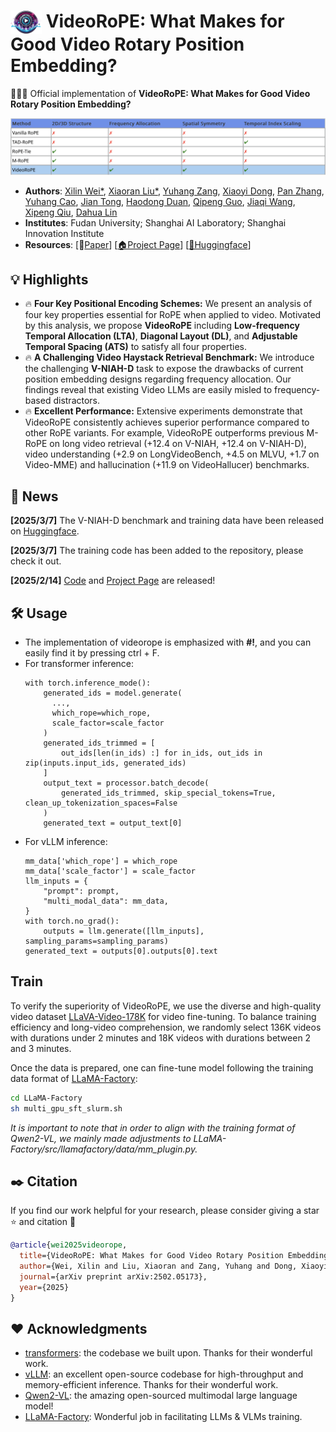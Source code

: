 # <img src="assets/images/logo.png" style="vertical-align: -10px;" :height="50px" width="50px"> VideoRoPE: What Makes for Good Video Rotary Position Embedding?


🚀🚀🚀 Official implementation of **VideoRoPE: What Makes for Good Video Rotary Position Embedding?**

<p align="center">
  <img src="assets/images/compare_table.png">
</p>

- **Authors**: [Xilin Wei*](https://github.com/Wiselnn570), [Xiaoran Liu*](https://scholar.google.de/citations?user=Qe6F4J4AAAAJ&hl=en), [Yuhang Zang](https://yuhangzang.github.io), [Xiaoyi Dong](https://lightdxy.github.io), [Pan Zhang](https://panzhang0212.github.io/), [Yuhang Cao](https://scholar.google.com/citations?user=sJkqsqkAAAAJ&hl=en), [Jian Tong](), [Haodong Duan](https://kennymckormick.github.io/), [Qipeng Guo](https://scholar.google.com/citations?user=k3mPGKgAAAAJ&hl=en), [Jiaqi Wang](https://myownskyw7.github.io/), [Xipeng Qiu](https://xpqiu.github.io/en.html), [Dahua Lin](http://dahua.site/)
- **Institutes**: Fudan University; Shanghai AI Laboratory; Shanghai Innovation Institute
- **Resources**: [📖[Paper](https://arxiv.org/pdf/2502.05173)] [[🏠Project Page](https://wiselnn570.github.io/VideoRoPE/)] [[🤗Huggingface](https://huggingface.co/collections/Wiselnn/videorope-what-makes-for-good-video-rotary-position-embeddi-67ca90664c8e169422449c56)]
## 💡 Highlights

- 🔥 **Four Key Positional Encoding Schemes:** We present an analysis of four key properties essential for RoPE when applied to video. Motivated by this analysis, we propose **VideoRoPE** including **Low-frequency Temporal Allocation (LTA)**, **Diagonal Layout (DL)**, and **Adjustable Temporal Spacing (ATS)** to satisfy all four properties.
- 🔥 **A Challenging Video Haystack Retrieval Benchmark:** We introduce the challenging **V-NIAH-D** task to expose the drawbacks of current position embedding designs regarding frequency allocation. Our findings reveal that existing Video LLMs are easily misled to frequency-based distractors.
- 🔥 **Excellent Performance:** Extensive experiments demonstrate that VideoRoPE consistently achieves superior performance compared to other RoPE variants. For example, VideoRoPE outperforms previous M-RoPE on long video retrieval (+12.4 on V-NIAH, +12.4 on V-NIAH-D), video understanding (+2.9 on LongVideoBench, +4.5 on MLVU, +1.7 on Video-MME) and hallucination (+11.9 on VideoHallucer) benchmarks.

## 📜 News

<!-- **[2024/10/1]** ShareGPT4Video was accepted by NeurIPS 2024 D&B track!

**[2024/7/1]** The code about batch-inference of ShareCaptioner-Video is available now!

**[2024/6/11]** The web demo and local demo of ShareCaptioner-Video are available now!

**[2024/6/11]** The web demo and local demo of ShareGPT4Video-8B are available now!

**[2024/6/7]** Our paper has been featured as [HuggingFace Daily Papers](https://huggingface.co/papers?date=2024-06-07) and ranked 1st in 6.7. -->

**[2025/3/7]** The V-NIAH-D benchmark and training data have been released on [Huggingface](https://huggingface.co/datasets/Wiselnn/VideoRoPE).


**[2025/3/7]** The training code has been added to the repository, please check it out.

**[2025/2/14]** [Code]() and [Project Page](https://wiselnn570.github.io/VideoRoPE/) are released!

<!-- ## 👨‍💻 Todo

- [✓] VideoRoPE Implementation with *transformers*
- [✓] VideoRoPE Implementation with *vLLM*
- [✓] V-NIAH-D Release
- [] VideoRoPE-Based Model Checkpoints -->


## 🛠️ Usage

- The implementation of videorope is emphasized with **#!**, and you can easily find it by pressing ctrl + F.
- For transformer inference:
  ```
  with torch.inference_mode():
      generated_ids = model.generate(
        ..., 
        which_rope=which_rope,
        scale_factor=scale_factor
      )
      generated_ids_trimmed = [
          out_ids[len(in_ids) :] for in_ids, out_ids in zip(inputs.input_ids, generated_ids)
      ]
      output_text = processor.batch_decode(
          generated_ids_trimmed, skip_special_tokens=True, clean_up_tokenization_spaces=False
      )
      generated_text = output_text[0]
  ```
- For vLLM inference:
  ```
  mm_data['which_rope'] = which_rope
  mm_data['scale_factor'] = scale_factor
  llm_inputs = {
      "prompt": prompt,
      "multi_modal_data": mm_data,
  }
  with torch.no_grad():
      outputs = llm.generate([llm_inputs], sampling_params=sampling_params)
  generated_text = outputs[0].outputs[0].text
  ```
<!-- ## Quick Usage

You can directly use our ShareGPT4Video model for conversation with your own video by the following command:

```
python run.py --model-path Lin-Chen/sharegpt4video-8b --video examples/yoga.mp4 --query Describe this video in detail.
```

Or you can build your local demo to enjoy our ShareGPT4Video-8B with the following command:

```
python app.py
```

You can build your local demo for enjoying our ShareCaptioner-Video with the following command:

```
cd captioner

python app.py
```

## Install

```bash
git clone https://github.com/ShareGPT4Omni/ShareGPT4Video
conda create -n share4video python=3.10 -y
conda activate share4video

cd ShareGPT4Video
pip install --upgrade pip
pip install -e .
pip install -e ".[train]"
pip install flash-attn --no-build-isolation
```
 -->

## Train

To verify the superiority of VideoRoPE, we use the diverse and high-quality video dataset [LLaVA-Video-178K](https://huggingface.co/datasets/lmms-lab/LLaVA-Video-178K) for video fine-tuning. To balance training efficiency and long-video comprehension, we randomly select 136K videos with durations under 2 minutes and 18K videos with durations between 2 and 3 minutes.

Once the data is prepared, one can fine-tune model following the training data format of [LLaMA-Factory](https://github.com/hiyouga/LLaMA-Factory):

```sh
cd LLaMA-Factory
sh multi_gpu_sft_slurm.sh
```
*It is important to note that in order to align with the training format of Qwen2-VL, we mainly made adjustments to LLaMA-Factory/src/llamafactory/data/mm_plugin.py.*

## ✒️ Citation

If you find our work helpful for your research, please consider giving a star ⭐ and citation 📝

```bibtex
@article{wei2025videorope,
  title={VideoRoPE: What Makes for Good Video Rotary Position Embedding?},
  author={Wei, Xilin and Liu, Xiaoran and Zang, Yuhang and Dong, Xiaoyi and Zhang, Pan and Cao, Yuhang and Tong, Jian and Duan, Haodong and Guo, Qipeng and Wang, Jiaqi and others},
  journal={arXiv preprint arXiv:2502.05173},
  year={2025}
}
```

## ❤️ Acknowledgments

- [transformers](https://github.com/huggingface/transformers): the codebase we built upon. Thanks for their wonderful work.
- [vLLM](https://github.com/PKU-YuanGroup/Open-Sora-Plan): an excellent open-source codebase for high-throughput and memory-efficient inference. Thanks for their wonderful work.
- [Qwen2-VL](https://github.com/QwenLM/Qwen2.5-VL): the amazing open-sourced multimodal large language model!
- [LLaMA-Factory](https://github.com/hiyouga/LLaMA-Factory): Wonderful job in facilitating LLMs & VLMs training.

